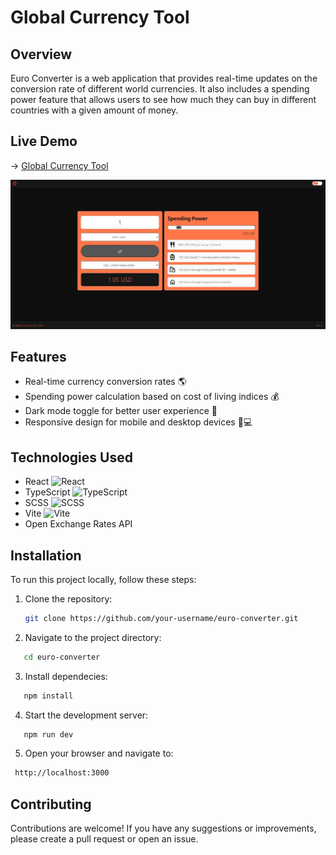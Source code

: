 # Global Currency Tool

## Overview

Euro Converter is a web application that provides real-time updates on the conversion rate of different world currencies. It also includes a spending power feature that allows users to see how much they can buy in different countries with a given amount of money.

## Live Demo

→ [Global Currency Tool](https://pedroalves-dv.github.io/global-currency-tool/)

![Screenshot of Global Currency Tool](src/assets/global-currency-tool-ui.jpg)

## Features

- Real-time currency conversion rates 🌎
- Spending power calculation based on cost of living indices 💰
- Dark mode toggle for better user experience 🌙
- Responsive design for mobile and desktop devices 📱💻

## Technologies Used

- React ![React](https://img.shields.io/badge/-React-61DAFB?logo=react&logoColor=white)
- TypeScript ![TypeScript](https://img.shields.io/badge/-TypeScript-3178C6?logo=typescript&logoColor=white)
- SCSS ![SCSS](https://img.shields.io/badge/-SCSS-CC6699?logo=Sass&logoColor=white)
- Vite ![Vite](https://img.shields.io/badge/-Vite-646CFF?logo=Vite&logoColor=white)
- Open Exchange Rates API

## Installation

To run this project locally, follow these steps:

1. Clone the repository:

   ```sh
   git clone https://github.com/your-username/euro-converter.git

   ```

2. Navigate to the project directory:

```sh
   cd euro-converter
```

3. Install dependecies:

```sh
   npm install
```

4. Start the development server:

```sh
   npm run dev
```

5. Open your browser and navigate to:

```sh
 http://localhost:3000
```

## Contributing

Contributions are welcome! If you have any suggestions or improvements, please create a pull request or open an issue.
